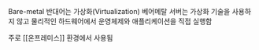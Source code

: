 Bare-metal
반대어는 가상화(Virtualization)
베어메탈 서버는 가상화 기술을 사용하지 않고 물리적인 하드웨어에서 운영체제와 애플리케이션을 직접 실행함

주로 [[온프레미스]] 환경에서 사용됨